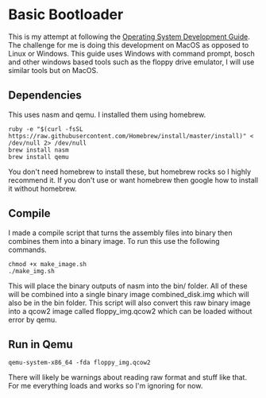 # Basic Bootloader
This is my attempt at following the [Operating System Development Guide](http://www.brokenthorn.com/Resources/OSDev6.html).
The challenge for me is doing this development on MacOS as opposed to Linux or Windows. This guide uses Windows with command prompt, bosch and other windows based tools such as the floppy drive emulator, I will use similar tools but on MacOS.

## Dependencies
This uses nasm and qemu. I installed them using homebrew.
```
ruby -e "$(curl -fsSL https://raw.githubusercontent.com/Homebrew/install/master/install)" < /dev/null 2> /dev/null
brew install nasm
brew install qemu
```
You don't need homebrew to install these, but homebrew rocks so I highly recommend it. If you don't use or want homebrew then google how to install it without homebrew.

## Compile
I made a compile script that turns the assembly files into binary then combines them into a binary image.
To run this use the following commands.
```
chmod +x make_image.sh
./make_img.sh
```
This will place the binary outputs of nasm into the bin/ folder. All of these will be combined into a single binary image combined_disk.img which will also be in the bin folder.
This script will also convert this raw binary image into a qcow2 image called floppy_img.qcow2 which can be loaded without error by qemu.

## Run in Qemu
```
qemu-system-x86_64 -fda floppy_img.qcow2
```
There will likely be warnings about reading raw format and stuff like that. For me everything loads and works so I'm ignoring for now.
